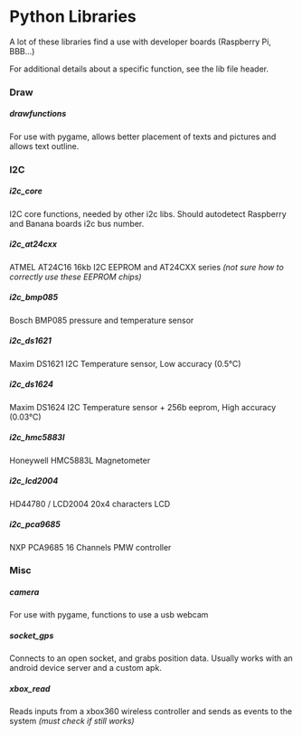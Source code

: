 # Python Libraries
A lot of these libraries find a use with developer boards (Raspberry Pi, BBB...)

For additional details about a specific function, see the lib file header.

###     Draw 
##### drawfunctions
For use with pygame, allows better placement of texts and pictures and allows text outline. 

###     I2C
##### i2c_core
I2C core functions, needed by other i2c libs. Should autodetect Raspberry and Banana boards i2c bus number.
##### i2c_at24cxx
ATMEL AT24C16 16kb I2C EEPROM and AT24CXX series *(not sure how to correctly use these EEPROM chips)*
##### i2c_bmp085
Bosch BMP085 pressure and temperature sensor 
##### i2c_ds1621
Maxim DS1621 I2C Temperature sensor, Low accuracy (0.5°C)
##### i2c_ds1624
Maxim DS1624 I2C Temperature sensor + 256b eeprom, High accuracy (0.03°C)
##### i2c_hmc5883l
Honeywell HMC5883L Magnetometer
##### i2c_lcd2004
HD44780 / LCD2004 20x4 characters LCD
##### i2c_pca9685
NXP PCA9685 16 Channels PMW controller

###     Misc
##### camera
For use with pygame, functions to use a usb webcam
##### socket_gps
Connects to an open socket, and grabs position data. Usually works with an android device server and a custom apk.
##### xbox_read 
Reads inputs from a xbox360 wireless controller and sends as events to the system *(must check if still works)*
